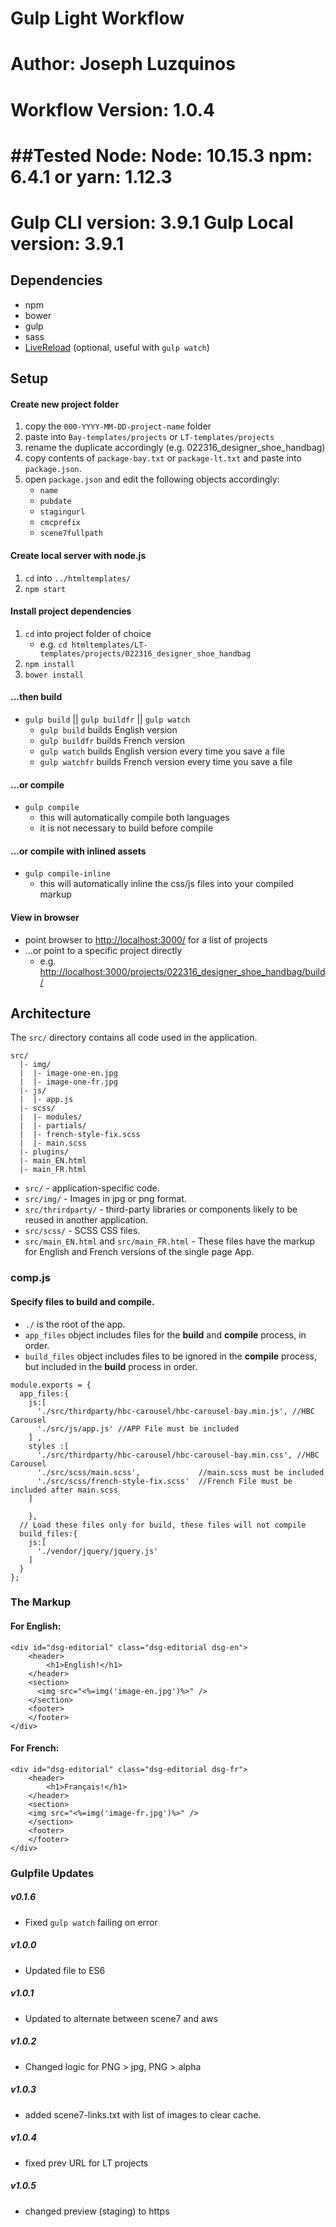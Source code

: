 Gulp Light Workflow
==========================
Author: Joseph Luzquinos
==========================
Workflow Version: 1.0.4
==========================
##Tested Node:
Node: 10.15.3
npm: 6.4.1
or
yarn: 1.12.3
==========================
Gulp CLI version: 3.9.1
Gulp Local version: 3.9.1
==========================

## Dependencies
- npm
- bower
- gulp
- sass
- [LiveReload](https://chrome.google.com/webstore/detail/jnihajbhpnppcggbcgedagnkighmdlei) (optional, useful with `gulp watch`)

## Setup

#### Create new project folder 
1. copy the `000-YYYY-MM-DD-project-name` folder
2. paste into `Bay-templates/projects` or `LT-templates/projects`
3. rename the duplicate accordingly (e.g. 022316_designer_shoe_handbag)
4. copy contents of `package-bay.txt` or `package-lt.txt` and paste into `package.json`.
5. open `package.json` and edit the following objects accordingly: 
    - `name`
    - `pubdate`
    - `stagingurl`
    - `cmcprefix`
    - `scene7fullpath` 

#### Create local server with node.js
1. `cd` into `../htmltemplates/`
2. `npm start`

#### Install project dependencies

1. `cd` into project folder of choice
    - e.g. `cd htmltemplates/LT-templates/projects/022316_designer_shoe_handbag`
2. `npm install`
3. `bower install`

#### ...then build
- `gulp build` || `gulp buildfr` || `gulp watch`
    - `gulp build` builds English version
    - `gulp buildfr` builds French version
    - `gulp watch` builds English version every time you save a file
    - `gulp watchfr` builds French version every time you save a file

#### ...or compile
- `gulp compile`
    - this will automatically compile both languages
    - it is not necessary to build before compile

#### ...or compile with inlined assets
- `gulp compile-inline`
    - this will automatically inline the css/js files into your compiled markup 

#### View in browser
- point browser to [http://localhost:3000/](http://localhost:3000/) for a list of projects
- ...or point to a specific project directly
    - e.g. [http://localhost:3000/projects/022316_designer_shoe_handbag/build/](http://localhost:3000/projects/022316_designer_shoe_handbag/build/)


## Architecture

The `src/` directory contains all code used in the application.

```
src/
  |- img/
  |  |- image-one-en.jpg
  |  |- image-one-fr.jpg
  |- js/
  |  |- app.js
  |- scss/
  |  |- modules/
  |  |- partials/
  |  |- french-style-fix.scss
  |  |- main.scss
  |- plugins/
  |- main_EN.html
  |- main_FR.html
```

- `src/` - application-specific code.
- `src/img/` - Images in jpg or png format.
- `src/thrirdparty/` - third-party libraries or components likely to be reused in
  another application.
- `src/scss/` - SCSS CSS files.
- `src/main_EN.html` and `src/main_FR.html` - These files have the markup for English and French versions of the single page App.

### comp.js
#### Specify files to build and compile.
* `./` is the root of the app.
*  `app_files` object includes files for the **build** and **compile** process, in order.
* `build_files` object includes files to be ignored in the **compile** process, but included in the **build** process in order.

```
module.exports = {
  app_files:{
    js:[
      './src/thirdparty/hbc-carousel/hbc-carousel-bay.min.js', //HBC Carousel
      './src/js/app.js' //APP File must be included
    ] ,
    styles :[
      './src/thirdparty/hbc-carousel/hbc-carousel-bay.min.css', //HBC Carousel
      './src/scss/main.scss',             //main.scss must be included
      './src/scss/french-style-fix.scss'  //French File must be included after main.scss
    ]

    },
  // Load these files only for build, these files will not compile
  build_files:{
    js:[
      './vendor/jquery/jquery.js'
    ]
  }
};
```

### The Markup
#### For English:
```
<div id="dsg-editorial" class="dsg-editorial dsg-en">
    <header>
        <h1>English!</h1>
    </header>
    <section>
      <img src="<%=img('image-en.jpg')%>" />
    </section>
    <footer>
    </footer>
</div>
```
#### For French:
```
<div id="dsg-editorial" class="dsg-editorial dsg-fr">
    <header>
        <h1>Français!</h1>
    </header>
    <section>
    <img src="<%=img('image-fr.jpg')%>" />
    </section>
    <footer>
    </footer>
</div>
```

### Gulpfile Updates

##### v0.1.6
* Fixed `gulp watch` failing on error

##### v1.0.0
* Updated file to ES6

##### v1.0.1
* Updated to alternate between scene7 and aws

##### v1.0.2
* Changed logic for PNG > jpg, PNG > alpha
##### v1.0.3
* added scene7-links.txt with list of images to clear cache.
##### v1.0.4
* fixed prev URL for LT projects
##### v1.0.5
* changed preview (staging) to https